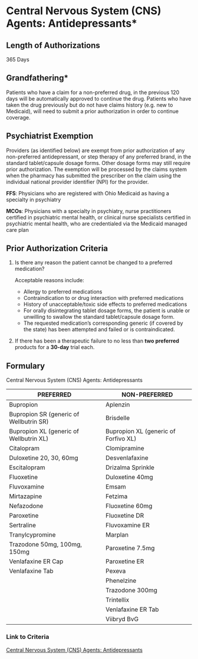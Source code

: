 # Central Nervous System (CNS) Agents: Antidepressants\*

## Length of Authorizations

365 Days

## Grandfathering\*

Patients who have a claim for a non-preferred drug, in the previous 120 days will be automatically approved to continue the drug. Patients who have taken the drug previously but do not have claims history (e.g. new to Medicaid), will need to submit a prior authorization in order to continue coverage.

## Psychiatrist Exemption

Providers (as identified below) are exempt from prior authorization of any non-preferred antidepressant, or step therapy of any preferred brand, in the standard tablet/capsule dosage forms. Other dosage forms may still require prior authorization. The exemption will be processed by the claims system when the pharmacy has submitted the prescriber on the claim using the individual national provider identifier (NPI) for the provider.

**FFS**: Physicians who are registered with Ohio Medicaid as having a specialty in psychiatry

**MCOs**: Physicians with a specialty in psychiatry, nurse practitioners certified in psychiatric mental health, or clinical nurse specialists certified in psychiatric mental health, who are credentialed via the Medicaid managed care plan

## Prior Authorization Criteria

1.  Is there any reason the patient cannot be changed to a preferred medication?

    Acceptable reasons include:

    -   Allergy to preferred medications
    -   Contraindication to or drug interaction with preferred medications
    -   History of unacceptable/toxic side effects to preferred medications
    -   For orally disintegrating tablet dosage forms, the patient is unable or unwilling to swallow the standard tablet/capsule dosage form.
    -   The requested medication’s corresponding generic (if covered by the state) has been attempted and failed or is contraindicated.
2.  If there has been a therapeutic failure to no less than **two preferred** products for a **30-day** trial each.

## Formulary

Central Nervous System (CNS) Agents: Antidepressants

| PREFERRED                               | NON-PREFERRED                        |
|-----------------------------------------|--------------------------------------|
| Bupropion                               | Aplenzin                             |
| Bupropion SR (generic of Wellbutrin SR) | Brisdelle                            |
| Bupropion XL (generic of Wellbutrin XL) | Bupropion XL (generic of Forfivo XL) |
| Citalopram                              | Clomipramine                         |
| Duloxetine 20, 30, 60mg                 | Desvenlafaxine                       |
| Escitalopram                            | Drizalma Sprinkle                    |
| Fluoxetine                              | Duloxetine 40mg                      |
| Fluvoxamine                             | Emsam                                |
| Mirtazapine                             | Fetzima                              |
| Nefazodone                              | Fluoxetine 60mg                      |
| Paroxetine                              | Fluoxetine DR                        |
| Sertraline                              | Fluvoxamine ER                       |
| Tranylcypromine                         | Marplan                              |
| Trazodone 50mg, 100mg, 150mg            | Paroxetine 7.5mg                     |
| Venlafaxine ER Cap                      | Paroxetine ER                        |
| Venlafaxine Tab                         | Pexeva                               |
|                                         | Phenelzine                           |
|                                         | Trazodone 300mg                      |
|                                         | Trintellix                           |
|                                         | Venlafaxine ER Tab                   |
|                                         | Viibryd BvG                          |

### Link to Criteria

[Central Nervous System (CNS) Agents: Antidepressants](https://pharmacy.medicaid.ohio.gov/sites/default/files/20220415_UPDL_Criteria_FINAL_.pdf#page=29)
